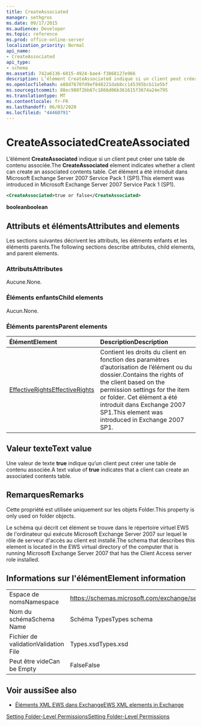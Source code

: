 ```yaml
---
title: CreateAssociated
manager: sethgros
ms.date: 09/17/2015
ms.audience: Developer
ms.topic: reference
ms.prod: office-online-server
localization_priority: Normal
api_name:
- CreateAssociated
api_type:
- schema
ms.assetid: 742a6136-6015-4924-bae4-f3868127e966
description: L’élément CreateAssociated indique si un client peut créer une table de contenu associée. Cet élément a été introduit dans Microsoft Exchange Server 2007 Service Pack 1 (SP1).
ms.openlocfilehash: e88d7670fd9ef848221dab8cc145395bcb11e5bf
ms.sourcegitcommit: 88ec988f2bb67c1866d06b361615f3674a24e795
ms.translationtype: MT
ms.contentlocale: fr-FR
ms.lasthandoff: 06/03/2020
ms.locfileid: "44460791"
---
```

# <a name="createassociated"></a><span data-ttu-id="50f7d-104">CreateAssociated</span><span class="sxs-lookup"><span data-stu-id="50f7d-104">CreateAssociated</span></span>

<span data-ttu-id="50f7d-105">L’élément **CreateAssociated** indique si un client peut créer une table de contenu associée.</span><span class="sxs-lookup"><span data-stu-id="50f7d-105">The **CreateAssociated** element indicates whether a client can create an associated contents table.</span></span> <span data-ttu-id="50f7d-106">Cet élément a été introduit dans Microsoft Exchange Server 2007 Service Pack 1 (SP1).</span><span class="sxs-lookup"><span data-stu-id="50f7d-106">This element was introduced in Microsoft Exchange Server 2007 Service Pack 1 (SP1).</span></span> 
  
```xml
<CreateAssociated>true or false</CreateAssociated>
```

 <span data-ttu-id="50f7d-107">**boolean**</span><span class="sxs-lookup"><span data-stu-id="50f7d-107">**boolean**</span></span>
## <a name="attributes-and-elements"></a><span data-ttu-id="50f7d-108">Attributs et éléments</span><span class="sxs-lookup"><span data-stu-id="50f7d-108">Attributes and elements</span></span>

<span data-ttu-id="50f7d-109">Les sections suivantes décrivent les attributs, les éléments enfants et les éléments parents.</span><span class="sxs-lookup"><span data-stu-id="50f7d-109">The following sections describe attributes, child elements, and parent elements.</span></span>
  
### <a name="attributes"></a><span data-ttu-id="50f7d-110">Attributs</span><span class="sxs-lookup"><span data-stu-id="50f7d-110">Attributes</span></span>

<span data-ttu-id="50f7d-111">Aucune.</span><span class="sxs-lookup"><span data-stu-id="50f7d-111">None.</span></span>
  
### <a name="child-elements"></a><span data-ttu-id="50f7d-112">Éléments enfants</span><span class="sxs-lookup"><span data-stu-id="50f7d-112">Child elements</span></span>

<span data-ttu-id="50f7d-113">Aucun.</span><span class="sxs-lookup"><span data-stu-id="50f7d-113">None.</span></span>
  
### <a name="parent-elements"></a><span data-ttu-id="50f7d-114">Éléments parents</span><span class="sxs-lookup"><span data-stu-id="50f7d-114">Parent elements</span></span>

|<span data-ttu-id="50f7d-115">**Élément**</span><span class="sxs-lookup"><span data-stu-id="50f7d-115">**Element**</span></span>|<span data-ttu-id="50f7d-116">**Description**</span><span class="sxs-lookup"><span data-stu-id="50f7d-116">**Description**</span></span>|
|:-----|:-----|
|[<span data-ttu-id="50f7d-117">EffectiveRights</span><span class="sxs-lookup"><span data-stu-id="50f7d-117">EffectiveRights</span></span>](effectiverights.md) <br/> |<span data-ttu-id="50f7d-118">Contient les droits du client en fonction des paramètres d’autorisation de l’élément ou du dossier.</span><span class="sxs-lookup"><span data-stu-id="50f7d-118">Contains the rights of the client based on the permission settings for the item or folder.</span></span> <span data-ttu-id="50f7d-119">Cet élément a été introduit dans Exchange 2007 SP1.</span><span class="sxs-lookup"><span data-stu-id="50f7d-119">This element was introduced in Exchange 2007 SP1.</span></span>  <br/> |
   
## <a name="text-value"></a><span data-ttu-id="50f7d-120">Valeur texte</span><span class="sxs-lookup"><span data-stu-id="50f7d-120">Text value</span></span>

<span data-ttu-id="50f7d-121">Une valeur de texte **true** indique qu’un client peut créer une table de contenu associée.</span><span class="sxs-lookup"><span data-stu-id="50f7d-121">A text value of **true** indicates that a client can create an associated contents table.</span></span> 
  
## <a name="remarks"></a><span data-ttu-id="50f7d-122">Remarques</span><span class="sxs-lookup"><span data-stu-id="50f7d-122">Remarks</span></span>

<span data-ttu-id="50f7d-123">Cette propriété est utilisée uniquement sur les objets Folder.</span><span class="sxs-lookup"><span data-stu-id="50f7d-123">This property is only used on folder objects.</span></span>
  
<span data-ttu-id="50f7d-124">Le schéma qui décrit cet élément se trouve dans le répertoire virtuel EWS de l'ordinateur qui exécute Microsoft Exchange Server 2007 sur lequel le rôle de serveur d'accès au client est installé.</span><span class="sxs-lookup"><span data-stu-id="50f7d-124">The schema that describes this element is located in the EWS virtual directory of the computer that is running Microsoft Exchange Server 2007 that has the Client Access server role installed.</span></span>
  
## <a name="element-information"></a><span data-ttu-id="50f7d-125">Informations sur l'élément</span><span class="sxs-lookup"><span data-stu-id="50f7d-125">Element information</span></span>

|||
|:-----|:-----|
|<span data-ttu-id="50f7d-126">Espace de noms</span><span class="sxs-lookup"><span data-stu-id="50f7d-126">Namespace</span></span>  <br/> |https://schemas.microsoft.com/exchange/services/2006/types  <br/> |
|<span data-ttu-id="50f7d-127">Nom du schéma</span><span class="sxs-lookup"><span data-stu-id="50f7d-127">Schema Name</span></span>  <br/> |<span data-ttu-id="50f7d-128">Schéma Types</span><span class="sxs-lookup"><span data-stu-id="50f7d-128">Types schema</span></span>  <br/> |
|<span data-ttu-id="50f7d-129">Fichier de validation</span><span class="sxs-lookup"><span data-stu-id="50f7d-129">Validation File</span></span>  <br/> |<span data-ttu-id="50f7d-130">Types.xsd</span><span class="sxs-lookup"><span data-stu-id="50f7d-130">Types.xsd</span></span>  <br/> |
|<span data-ttu-id="50f7d-131">Peut être vide</span><span class="sxs-lookup"><span data-stu-id="50f7d-131">Can be Empty</span></span>  <br/> |<span data-ttu-id="50f7d-132">False</span><span class="sxs-lookup"><span data-stu-id="50f7d-132">False</span></span>  <br/> |
   
## <a name="see-also"></a><span data-ttu-id="50f7d-133">Voir aussi</span><span class="sxs-lookup"><span data-stu-id="50f7d-133">See also</span></span>



- [<span data-ttu-id="50f7d-134">Éléments XML EWS dans Exchange</span><span class="sxs-lookup"><span data-stu-id="50f7d-134">EWS XML elements in Exchange</span></span>](ews-xml-elements-in-exchange.md)


[<span data-ttu-id="50f7d-135">Setting Folder-Level Permissions</span><span class="sxs-lookup"><span data-stu-id="50f7d-135">Setting Folder-Level Permissions</span></span>](https://msdn.microsoft.com/library/c7530e86-5112-401c-b10a-9c054ae59f07%28Office.15%29.aspx)

